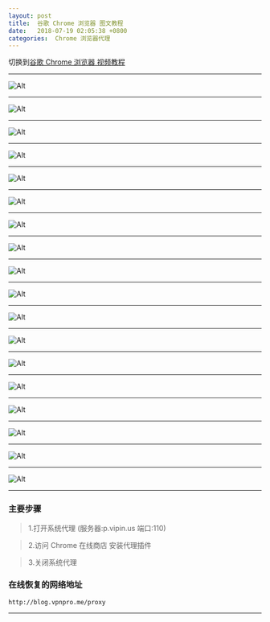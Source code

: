 ```yaml
---
layout: post
title:  谷歌 Chrome 浏览器 图文教程
date:   2018-07-19 02:05:38 +0800
categories:  Chrome 浏览器代理
---
```


切换到[谷歌 Chrome 浏览器 视频教程](/2018/07/chrome/ "Chrome")

****

![Alt ](/assets/images/chrome/chrome1.png "")

****

![Alt ](/assets/images/chrome/chrome2.png "")

****

![Alt ](/assets/images/chrome/chrome3.png "")

****

![Alt ](/assets/images/chrome/chrome4.png "")

****

![Alt ](/assets/images/chrome/chrome5.png "")

****

![Alt ](/assets/images/chrome/chrome6.png "")

****

![Alt ](/assets/images/chrome/chrome7.png "")

****

![Alt ](/assets/images/chrome/chrome8.png "")

****

![Alt ](/assets/images/chrome/chrome9.png "")

****

![Alt ](/assets/images/chrome/chrome10.png "")

****

![Alt ](/assets/images/chrome/chrome11.png "")

****

![Alt ](/assets/images/chrome/chrome12.png "")

****

![Alt ](/assets/images/chrome/chrome13.png "")

****

![Alt ](/assets/images/chrome/chrome14.png "")

****

![Alt ](/assets/images/chrome/chrome15.png "")

****

![Alt ](/assets/images/chrome/chrome16.png "")

****

![Alt ](/assets/images/chrome/chrome17.png "")

****

![Alt ](/assets/images/chrome/chrome18.png "")

****

### 主要步骤

>1.打开系统代理 (服务器:p.vipin.us 端口:110)

>2.访问 Chrome 在线商店 安装代理插件

>3.关闭系统代理

### 在线恢复的网络地址

```
http://blog.vpnpro.me/proxy
```
****
